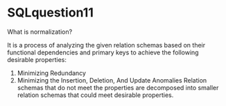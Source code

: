# SQLquestion11
What is normalization?


It is a process of analyzing the given relation schemas based on their functional dependencies and primary keys to achieve the following desirable properties: 
1) Minimizing Redundancy 
2) Minimizing the Insertion, Deletion, And Update Anomalies 
Relation schemas that do not meet the properties are decomposed into smaller relation schemas that could meet desirable properties. 
